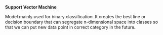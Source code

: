 **Support Vector Machine**

Model mainly used for binary classification. It creates the best line or decision boundary that can segregate n-dimensional space into classes so that we can put new data point in correct category in the future.
